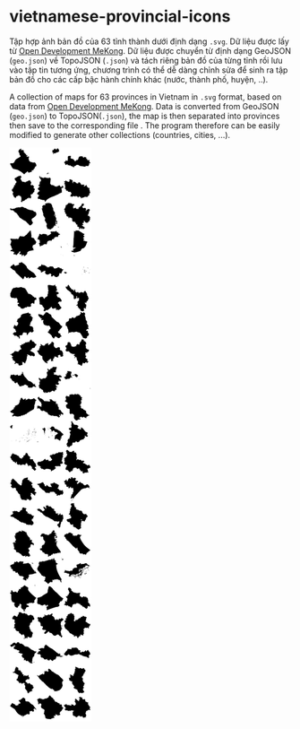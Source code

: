 # vietnamese-provincial-icons

Tập hợp ảnh bản đồ của 63 tỉnh thành dưới định dạng `.svg`. Dữ liệu được lấy từ [Open Development MeKong](https://data.opendevelopmentmekong.net/vi/dataset/a-phn-tnh). Dữ liệu được chuyển từ định dạng GeoJSON (`geo.json`) về  TopoJSON (`.json`) và tách riêng bản đồ  của từng tỉnh rồi lưu vào tập tin tương ứng, chương trình có thể dễ dàng chỉnh sửa để sinh ra tập bản đồ cho các cấp bậc hành chính khác (nước, thành phố, huyện, ..).

A collection of maps for 63 provinces in Vietnam in `.svg` format, based on data from [Open Development MeKong](https://data.opendevelopmentmekong.net/vi/dataset/a-phn-tnh). Data is converted from GeoJSON (`geo.json`) to TopoJSON(`.json`), the map is then separated into provinces then save to the corresponding file . The program therefore can be easily modified to generate other collections (countries, cities, ...).

![63 provinces](AllProvinces.jpg)